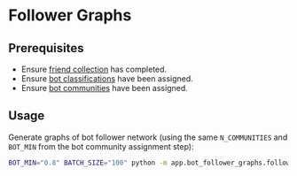 
# Follower Graphs

## Prerequisites

  + Ensure [friend collection](/app/friend_collection/README.md) has completed.
  + Ensure [bot classifications](/app/retweet_graphs_v2/README.md#K-Days-Bot-Classification) have been assigned.
  + Ensure [bot communities](/app/bot_communities/README.md/#Assignment) have been assigned.

## Usage

Generate graphs of bot follower network (using the same `N_COMMUNITIES` and `BOT_MIN` from the bot community assignment step):

```sh
BOT_MIN="0.8" BATCH_SIZE="100" python -m app.bot_follower_graphs.follower_grapher
```
